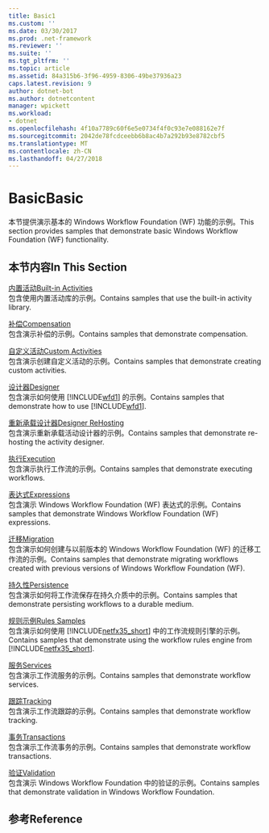 ```yaml
---
title: Basic1
ms.custom: ''
ms.date: 03/30/2017
ms.prod: .net-framework
ms.reviewer: ''
ms.suite: ''
ms.tgt_pltfrm: ''
ms.topic: article
ms.assetid: 84a315b6-3f96-4959-8306-49be37936a23
caps.latest.revision: 9
author: dotnet-bot
ms.author: dotnetcontent
manager: wpickett
ms.workload:
- dotnet
ms.openlocfilehash: 4f10a7789c60f6e5e0734f4f0c93e7e088162e7f
ms.sourcegitcommit: 2042de78fcdceebb6b8ac4b7a292b93e8782cbf5
ms.translationtype: MT
ms.contentlocale: zh-CN
ms.lasthandoff: 04/27/2018
---
```

# <a name="basic"></a><span data-ttu-id="9302e-102">Basic</span><span class="sxs-lookup"><span data-stu-id="9302e-102">Basic</span></span>
<span data-ttu-id="9302e-103">本节提供演示基本的 Windows Workflow Foundation (WF) 功能的示例。</span><span class="sxs-lookup"><span data-stu-id="9302e-103">This section provides samples that demonstrate basic Windows Workflow Foundation (WF) functionality.</span></span>  
  
## <a name="in-this-section"></a><span data-ttu-id="9302e-104">本节内容</span><span class="sxs-lookup"><span data-stu-id="9302e-104">In This Section</span></span>  
 [<span data-ttu-id="9302e-105">内置活动</span><span class="sxs-lookup"><span data-stu-id="9302e-105">Built-in Activities</span></span>](../../../../docs/framework/windows-workflow-foundation/samples/built-in-activities.md)  
 <span data-ttu-id="9302e-106">包含使用内置活动库的示例。</span><span class="sxs-lookup"><span data-stu-id="9302e-106">Contains samples that use the built-in activity library.</span></span>  
  
 [<span data-ttu-id="9302e-107">补偿</span><span class="sxs-lookup"><span data-stu-id="9302e-107">Compensation</span></span>](../../../../docs/framework/windows-workflow-foundation/samples/compensation-samples.md)  
 <span data-ttu-id="9302e-108">包含演示补偿的示例。</span><span class="sxs-lookup"><span data-stu-id="9302e-108">Contains samples that demonstrate compensation.</span></span>  
  
 [<span data-ttu-id="9302e-109">自定义活动</span><span class="sxs-lookup"><span data-stu-id="9302e-109">Custom Activities</span></span>](../../../../docs/framework/windows-workflow-foundation/samples/custom-activities.md)  
 <span data-ttu-id="9302e-110">包含演示创建自定义活动的示例。</span><span class="sxs-lookup"><span data-stu-id="9302e-110">Contains samples that demonstrate creating custom activities.</span></span>  
  
 [<span data-ttu-id="9302e-111">设计器</span><span class="sxs-lookup"><span data-stu-id="9302e-111">Designer</span></span>](../../../../docs/framework/windows-workflow-foundation/samples/designer.md)  
 <span data-ttu-id="9302e-112">包含演示如何使用 [!INCLUDE[wfd1](../../../../includes/wfd1-md.md)] 的示例。</span><span class="sxs-lookup"><span data-stu-id="9302e-112">Contains samples that demonstrate how to use [!INCLUDE[wfd1](../../../../includes/wfd1-md.md)].</span></span>  
  
 [<span data-ttu-id="9302e-113">重新承载设计器</span><span class="sxs-lookup"><span data-stu-id="9302e-113">Designer ReHosting</span></span>](../../../../docs/framework/windows-workflow-foundation/samples/designer-rehosting.md)  
 <span data-ttu-id="9302e-114">包含演示重新承载活动设计器的示例。</span><span class="sxs-lookup"><span data-stu-id="9302e-114">Contains samples that demonstrate re-hosting the activity designer.</span></span>  
  
 [<span data-ttu-id="9302e-115">执行</span><span class="sxs-lookup"><span data-stu-id="9302e-115">Execution</span></span>](../../../../docs/framework/windows-workflow-foundation/samples/execution.md)  
 <span data-ttu-id="9302e-116">包含演示执行工作流的示例。</span><span class="sxs-lookup"><span data-stu-id="9302e-116">Contains samples that demonstrate executing workflows.</span></span>  
  
 [<span data-ttu-id="9302e-117">表达式</span><span class="sxs-lookup"><span data-stu-id="9302e-117">Expressions</span></span>](../../../../docs/framework/windows-workflow-foundation/samples/expressions.md)  
 <span data-ttu-id="9302e-118">包含演示 Windows Workflow Foundation (WF) 表达式的示例。</span><span class="sxs-lookup"><span data-stu-id="9302e-118">Contains samples that demonstrate Windows Workflow Foundation (WF) expressions.</span></span>  
  
 [<span data-ttu-id="9302e-119">迁移</span><span class="sxs-lookup"><span data-stu-id="9302e-119">Migration</span></span>](../../../../docs/framework/windows-workflow-foundation/samples/migration.md)  
 <span data-ttu-id="9302e-120">包含演示如何创建与以前版本的 Windows Workflow Foundation (WF) 的迁移工作流的示例。</span><span class="sxs-lookup"><span data-stu-id="9302e-120">Contains samples that demonstrate migrating workflows created with previous versions of Windows Workflow Foundation (WF).</span></span>  
  
 [<span data-ttu-id="9302e-121">持久性</span><span class="sxs-lookup"><span data-stu-id="9302e-121">Persistence</span></span>](../../../../docs/framework/windows-workflow-foundation/samples/persistence.md)  
 <span data-ttu-id="9302e-122">包含演示如何将工作流保存在持久介质中的示例。</span><span class="sxs-lookup"><span data-stu-id="9302e-122">Contains samples that demonstrate persisting workflows to a durable medium.</span></span>  
  
 [<span data-ttu-id="9302e-123">规则示例</span><span class="sxs-lookup"><span data-stu-id="9302e-123">Rules Samples</span></span>](../../../../docs/framework/windows-workflow-foundation/samples/rules-samples.md)  
 <span data-ttu-id="9302e-124">包含演示如何使用 [!INCLUDE[netfx35_short](../../../../includes/netfx35-short-md.md)] 中的工作流规则引擎的示例。</span><span class="sxs-lookup"><span data-stu-id="9302e-124">Contains samples that demonstrate using the workflow rules engine from [!INCLUDE[netfx35_short](../../../../includes/netfx35-short-md.md)].</span></span>  
  
 [<span data-ttu-id="9302e-125">服务</span><span class="sxs-lookup"><span data-stu-id="9302e-125">Services</span></span>](../../../../docs/framework/windows-workflow-foundation/samples/services.md)  
 <span data-ttu-id="9302e-126">包含演示工作流服务的示例。</span><span class="sxs-lookup"><span data-stu-id="9302e-126">Contains samples that demonstrate workflow services.</span></span>  
  
 [<span data-ttu-id="9302e-127">跟踪</span><span class="sxs-lookup"><span data-stu-id="9302e-127">Tracking</span></span>](../../../../docs/framework/windows-workflow-foundation/samples/tracking.md)  
 <span data-ttu-id="9302e-128">包含演示工作流跟踪的示例。</span><span class="sxs-lookup"><span data-stu-id="9302e-128">Contains samples that demonstrate workflow tracking.</span></span>  
  
 [<span data-ttu-id="9302e-129">事务</span><span class="sxs-lookup"><span data-stu-id="9302e-129">Transactions</span></span>](../../../../docs/framework/windows-workflow-foundation/samples/transactions.md)  
 <span data-ttu-id="9302e-130">包含演示工作流事务的示例。</span><span class="sxs-lookup"><span data-stu-id="9302e-130">Contains samples that demonstrate workflow transactions.</span></span>  
  
 [<span data-ttu-id="9302e-131">验证</span><span class="sxs-lookup"><span data-stu-id="9302e-131">Validation</span></span>](../../../../docs/framework/windows-workflow-foundation/samples/validation.md)  
 <span data-ttu-id="9302e-132">包含演示 Windows Workflow Foundation 中的验证的示例。</span><span class="sxs-lookup"><span data-stu-id="9302e-132">Contains samples that demonstrate validation in Windows Workflow Foundation.</span></span>  
  
## <a name="reference"></a><span data-ttu-id="9302e-133">参考</span><span class="sxs-lookup"><span data-stu-id="9302e-133">Reference</span></span>
